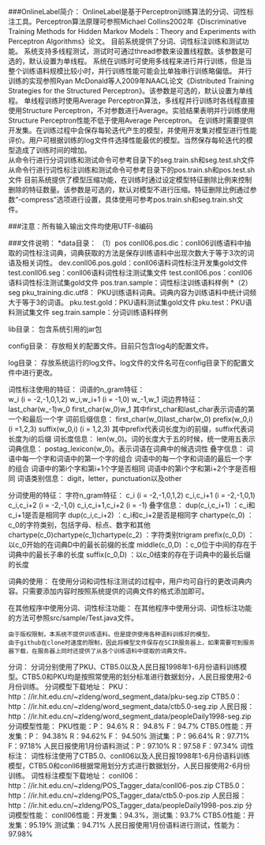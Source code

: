 ###OnlineLabel简介：
	OnlineLabel是基于Perceptron训练算法的分词、词性标注工具。Perceptron算法原理可参照Michael Collins2002年《Discriminative Training Methods for Hidden Markov Models：Theory and Experiments with Perceptron Algorithms》论文。
	目前系统提供了分词、词性标注训练和测试功能。
	系统支持多线程测试，测试时可通过thread参数来设置线程数。该参数是可选的，默认设置为单线程。
	系统在训练时可使用多线程来进行并行训练，但是当整个训练语料规模比较小时，并行训练性能可能会比单独串行训练略偏低。
	并行训练的实现参照Ryan McDonald等人2009年NAACL论文《Distributed Training Strategies for the Structured Perceptron》。该参数是可选的，默认设置为单线程。
	单线程训练时使用Average Perceptron算法，多线程并行训练时各线程直接使用Structure Perceptron，不对参数进行Average。实验结果表明并行训练使用Structure Perceptron性能不低于使用Average Perceptron。
	在训练时需要提供开发集。在训练过程中会保存每轮迭代产生的模型，并使用开发集对模型进行性能评价。用户可根据训练的log文件件选择性能最优的模型。当然保存每轮迭代的模型造成了训练时间的增加。	
	从命令行进行分词训练和测试命令可参考目录下的seg.train.sh和seg.test.sh文件
	从命令行进行词性标注训练和测试命令可参考目录下的pos.train.sh和pos.test.sh文件
	目前系统提供了模型压缩功能，在训练时通过设定模型特征删除比例来控制删除的特征数量。该参数是可选的，默认对模型不进行压缩。特征删除比例通过参数“-compress”选项进行设置，具体使用可参考pos.train.sh和seg.train.sh文件。

###注意：所有输入输出文件均使用UTF-8编码

###文件说明：
*data目录：
（1）pos
		conll06.pos.dic：conll06训练语料中抽取的词性标注词典，词典获取的方法是保存训练语料中出现次数大于等于3次的词语及相关词性。
		dev.conll06.pos.gold：conll06语料词性标注开发集gold文件
		test.conll06.seg：conll06语料词性标注测试集文件
		test.conll06.pos：conll06语料词性标注测试集gold文件
		pos.tran.sample：词性标注训练语料样例
*（2）seg
		pku_training.dic.utf8： PKU训练语料词典。词典内容为训练语料中统计词频大于等于3的词语。
		pku.test.gold：PKU语料测试集gold文件
		pku.test：PKU语料测试集文件
		seg.train.sample：分词训练语料样例
	
lib目录：
	包含系统引用的jar包 

config目录：
	存放相关的配置文件。目前只包含log4j的配置文件。

log目录：
	存放系统运行的log文件。log文件的文件名可在config目录下的配置文件中进行更改。

词性标注使用的特征：
  词语的n_gram特征：	
		w_i (i = -2,-1,0,1,2)
		w_i,w_i+1 (i = -1,0)
		w_-1,w_1
  词边界特征：
		last_char(w_-1)w_0
		first_char(w_0)w_1
		其中first_char和last_char表示词语的第一个和最后一个字
  词前后缀信息：
		first_char(w_0)last_char(w_0)
		prefix(w_0,i) (i =1,2,3)
		suffix(w_0,i) (i = 1,2,3)
		其中prefix代表词长度为i的前缀，suffix代表词长度为i的后缀
  词长度信息：
		len(w_0)。词的长度大于五的时候，统一使用五表示
  词典信息：
		postag_lexicon(w_0)。表示词语在词典中的候选词性
  叠字信息：
		词语中每一个字和词语中的第一个字的组合
		词语中的每一个字和词语的最后一个字的组合
		词语中的第i个字和第i+1个字是否相同
		词语中的第i个字和第i+2个字是否相同
  词语类别信息：
		digit，letter，punctuation以及other

分词使用的特征：
  字符n_gram特征：
		c_i (i = -2,-1,0,1,2)
		c_i,c_i+1 (i = -2,-1,0,1)
		c_i,c_i+2 (i = -2,-1,0)
		c_i,c_i+1,c_i+2 (i = -1)
  叠字信息：
		dup(c_i,c_i+1) ：c_i和c_i+1是否是相同字
		dup(c_i,c_i+2) ：c_i和c_i+2是否是相同字
		chartype(c_0) ：c_0的字符类别，包括字母、标点、数字和其他
		chartype(c_0)chartype(c_1)chartype(c_2) ：字符类别trigram
		prefix(c_0,D) ：以c_0开始的在词典D中的最长前缀的长度
		middle(c_0,D) ：c_0位于中间的存在于词典中的最长子串的长度
		suffix(c_0,D) ：以c_0结束的存在于词典中的最长后缀的长度

词典的使用：
	在使用分词和词性标注测试的过程中，用户均可自行的更改词典内容。只需要添加内容时按照系统提供的词典文件的格式添加即可。

在其他程序中使用分词、词性标注功能：
    在其他程序中使用分词、词性标注功能的方法可参照src/sample/Test.java文件。

	由于版权限制，本系统不提供训练语料。但是提供使用各种语料训练好的模型。
	由于github在clone时速度的限制，因此将模型文件保存在SCIR服务器上，如果需要可到服务器下载，在服务器上同时还提供了从各个训练语料中提取的词典文件。
分词：
	分词分别使用了PKU、CTB5.0以及人民日报1998年1-6月份语料训练模型。CTB5.0和PKU均是按照常使用的划分标准进行数据划分，人民日报使用2-6月份训练。
分词模型下载地址：
PKU：http：//ir.hit.edu.cn/~zldeng/word_segment_data/pku-seg.zip
CTB5.0：http：//ir.hit.edu.cn/~zldeng/word_segment_data/ctb5.0-seg.zip
人民日报：
http：//ir.hit.edu.cn/~zldeng/word_segment_data/peopleDaily1998-seg.zip
分词模型性能：
PKU性能：P： 94.6% R： 94.8% F：94.7%
	CTB5.0性能：开发集：P： 94.38% R：94.62% F： 94.50%	测试集：P：96.64% R：97.71%  F：97.18%
	人民日报使用1月份语料测试：P：97.10% R：97.58 F：97.34%
词性标注：
	词性标注使用了CTB5.0、conll06以及人民日报1998年1-6月份语料训练模型，CTB5.0和conll6根据常用划分方式进行数据划分，人民日报使用2-6月份训练。
词性标注模型下载地址：
conll06：http：//ir.hit.edu.cn/~zldeng/POS_Tagger_data/conll06-pos.zip
	CTB5.0：http：//ir.hit.edu.cn/~zldeng/POS_Tagger_data/ctb5.0-pos.zip
	人民日报：
http：//ir.hit.edu.cn/~zldeng/POS_Tagger_data/peopleDaily1998-pos.zip
分词模型性能：	
	conll06性能：开发集：94.3%，测试集：93.7%
	CTB5.0性能：开发集：95.19% 测试集：94.71%
	人民日报使用1月份语料进行测试，性能为：97.98%
